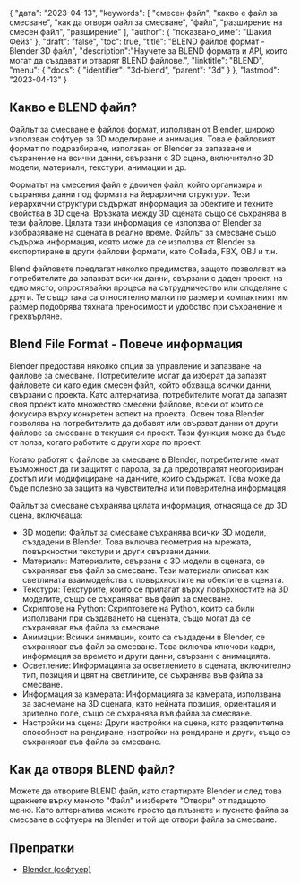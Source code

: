 {
"дата": "2023-04-13",
  "keywords": [
"смесен файл",
"какво е файл за смесване",
"как да отворя файл за смесване",
"файл",
"разширение на смесен файл",
"разширение"
],
  "author": {
"показвано_име": "Шакил Фейз"
},
"draft": "false",
"toc": true,
"title": "BLEND файлов формат - Blender 3D файл",
  "description":"Научете за BLEND формата и API, които могат да създават и отварят BLEND файлове.",
  "linktitle": "BLEND",
  "menu": {
    "docs": {
      "identifier": "3d-blend",
      "parent": "3d"
}
},
"lastmod": "2023-04-13"
}

## Какво е BLEND файл?

Файлът за смесване е файлов формат, използван от Blender, широко използван софтуер за 3D моделиране и анимация. Това е файловият формат по подразбиране, използван от Blender за запазване и съхранение на всички данни, свързани с 3D сцена, включително 3D модели, материали, текстури, анимации и др.

Форматът на смесения файл е двоичен файл, който организира и съхранява данни под формата на йерархични структури. Тези йерархични структури съдържат информация за обектите и техните свойства в 3D сцена. Връзката между 3D сцената също се съхранява в тези файлове. Цялата тази информация се използва от Blender за изобразяване на сцената в реално време. Файлът за смесване също съдържа информация, която може да се използва от Blender за експортиране в други файлови формати, като Collada, FBX, OBJ и т.н.

Blend файловете предлагат няколко предимства, защото позволяват на потребителите да запазват всички данни, свързани с даден проект, на едно място, опростявайки процеса на сътрудничество или споделяне с други. Те също така са относително малки по размер и компактният им размер подобрява тяхната преносимост и удобство при съхранение и прехвърляне.

## Blend File Format - Повече информация

Blender предоставя няколко опции за управление и запазване на файлове за смесване. Потребителите могат да изберат да запазят файловете си като един смесен файл, който обхваща всички данни, свързани с проекта. Като алтернатива, потребителите могат да запазят своя проект като множество смесени файлове, всеки от които се фокусира върху конкретен аспект на проекта. Освен това Blender позволява на потребителите да добавят или свързват данни от други файлове за смесване в текущия си проект. Тази функция може да бъде от полза, когато работите с други хора по проект.

Когато работят с файлове за смесване в Blender, потребителите имат възможност да ги защитят с парола, за да предотвратят неоторизиран достъп или модифициране на данните, които съдържат. Това може да бъде полезно за защита на чувствителна или поверителна информация.

Файлът за смесване съхранява цялата информация, отнасяща се до 3D сцена, включваща:

- 3D модели: Файлът за смесване съхранява всички 3D модели, създадени в Blender. Това включва геометрия на мрежата, повърхностни текстури и други свързани данни.
- Материали: Материалите, свързани с 3D модели в сцената, се съхраняват във файл за смесване. Тези материали описват как светлината взаимодейства с повърхностите на обектите в сцената.
- Текстури: Текстурите, които се прилагат върху повърхностите на 3D моделите, също се съхраняват във файл за смесване.
- Скриптове на Python: Скриптовете на Python, които са били използвани при създаването на сцената, също могат да се съхраняват във файла за смесване.
- Анимации: Всички анимации, които са създадени в Blender, се съхраняват във файл за смесване. Това включва ключови кадри, информация за времето и други данни, свързани с анимацията.
- Осветление: Информацията за осветлението в сцената, включително тип, позиция и цвят на светлините, се съхранява във файла за смесване.
- Информация за камерата: Информацията за камерата, използвана за заснемане на 3D сцената, като нейната позиция, ориентация и зрително поле, също се съхранява във файла за смесване.
- Настройки на сцена: Други настройки на сцена, като разделителна способност на рендиране, настройки на рендиране и други, също се съхраняват във файла за смесване.

## Как да отворя BLEND файл?
Можете да отворите BLEND файл, като стартирате Blender и след това щракнете върху менюто "Файл" и изберете "Отвори" от падащото меню. Като алтернатива можете просто да плъзнете и пуснете файла за смесване в софтуера на Blender и той ще отвори файла за смесване.

## Препратки
* [Blender (софтуер)](https://en.wikipedia.org/wiki/Blender_(software))

